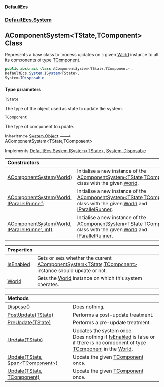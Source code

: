 #### [DefaultEcs](DefaultEcs.md 'DefaultEcs')
### [DefaultEcs.System](DefaultEcs.md#DefaultEcs.System 'DefaultEcs.System')

## AComponentSystem<TState,TComponent> Class

Represents a base class to process updates on a given [World](AComponentSystem_TState,TComponent_.World.md 'DefaultEcs.System.AComponentSystem<TState,TComponent>.World') instance to all its components of type [TComponent](AComponentSystem_TState,TComponent_.md#DefaultEcs.System.AComponentSystem_TState,TComponent_.TComponent 'DefaultEcs.System.AComponentSystem<TState,TComponent>.TComponent').

```csharp
public abstract class AComponentSystem<TState,TComponent> :
DefaultEcs.System.ISystem<TState>,
System.IDisposable
```
#### Type parameters

<a name='DefaultEcs.System.AComponentSystem_TState,TComponent_.TState'></a>

`TState`

The type of the object used as state to update the system.

<a name='DefaultEcs.System.AComponentSystem_TState,TComponent_.TComponent'></a>

`TComponent`

The type of component to update.

Inheritance [System.Object](https://docs.microsoft.com/en-us/dotnet/api/System.Object 'System.Object') &#129106; AComponentSystem<TState,TComponent>

Implements [DefaultEcs.System.ISystem&lt;](ISystem_T_.md 'DefaultEcs.System.ISystem<T>')[TState](AComponentSystem_TState,TComponent_.md#DefaultEcs.System.AComponentSystem_TState,TComponent_.TState 'DefaultEcs.System.AComponentSystem<TState,TComponent>.TState')[&gt;](ISystem_T_.md 'DefaultEcs.System.ISystem<T>'), [System.IDisposable](https://docs.microsoft.com/en-us/dotnet/api/System.IDisposable 'System.IDisposable')

| Constructors | |
| :--- | :--- |
| [AComponentSystem(World)](AComponentSystem_TState,TComponent_.AComponentSystem(World).md 'DefaultEcs.System.AComponentSystem<TState,TComponent>.AComponentSystem(DefaultEcs.World)') | Initialise a new instance of the [AComponentSystem&lt;TState,TComponent&gt;](AComponentSystem_TState,TComponent_.md 'DefaultEcs.System.AComponentSystem<TState,TComponent>') class with the given [World](AComponentSystem_TState,TComponent_.World.md 'DefaultEcs.System.AComponentSystem<TState,TComponent>.World'). |
| [AComponentSystem(World, IParallelRunner)](AComponentSystem_TState,TComponent_.AComponentSystem(World,IParallelRunner).md 'DefaultEcs.System.AComponentSystem<TState,TComponent>.AComponentSystem(DefaultEcs.World, DefaultEcs.Threading.IParallelRunner)') | Initialise a new instance of the [AComponentSystem&lt;TState,TComponent&gt;](AComponentSystem_TState,TComponent_.md 'DefaultEcs.System.AComponentSystem<TState,TComponent>') class with the given [World](AComponentSystem_TState,TComponent_.World.md 'DefaultEcs.System.AComponentSystem<TState,TComponent>.World') and [IParallelRunner](IParallelRunner.md 'DefaultEcs.Threading.IParallelRunner'). |
| [AComponentSystem(World, IParallelRunner, int)](AComponentSystem_TState,TComponent_.AComponentSystem(World,IParallelRunner,int).md 'DefaultEcs.System.AComponentSystem<TState,TComponent>.AComponentSystem(DefaultEcs.World, DefaultEcs.Threading.IParallelRunner, int)') | Initialise a new instance of the [AComponentSystem&lt;TState,TComponent&gt;](AComponentSystem_TState,TComponent_.md 'DefaultEcs.System.AComponentSystem<TState,TComponent>') class with the given [World](AComponentSystem_TState,TComponent_.World.md 'DefaultEcs.System.AComponentSystem<TState,TComponent>.World') and [IParallelRunner](IParallelRunner.md 'DefaultEcs.Threading.IParallelRunner'). |

| Properties | |
| :--- | :--- |
| [IsEnabled](AComponentSystem_TState,TComponent_.IsEnabled.md 'DefaultEcs.System.AComponentSystem<TState,TComponent>.IsEnabled') | Gets or sets whether the current [AComponentSystem&lt;TState,TComponent&gt;](AComponentSystem_TState,TComponent_.md 'DefaultEcs.System.AComponentSystem<TState,TComponent>') instance should update or not. |
| [World](AComponentSystem_TState,TComponent_.World.md 'DefaultEcs.System.AComponentSystem<TState,TComponent>.World') | Gets the [World](World.md 'DefaultEcs.World') instance on which this system operates. |

| Methods | |
| :--- | :--- |
| [Dispose()](AComponentSystem_TState,TComponent_.Dispose().md 'DefaultEcs.System.AComponentSystem<TState,TComponent>.Dispose()') | Does nothing. |
| [PostUpdate(TState)](AComponentSystem_TState,TComponent_.PostUpdate(TState).md 'DefaultEcs.System.AComponentSystem<TState,TComponent>.PostUpdate(TState)') | Performs a post-update treatment. |
| [PreUpdate(TState)](AComponentSystem_TState,TComponent_.PreUpdate(TState).md 'DefaultEcs.System.AComponentSystem<TState,TComponent>.PreUpdate(TState)') | Performs a pre-update treatment. |
| [Update(TState)](AComponentSystem_TState,TComponent_.Update(TState).md 'DefaultEcs.System.AComponentSystem<TState,TComponent>.Update(TState)') | Updates the system once.<br/>Does nothing if [IsEnabled](AComponentSystem_TState,TComponent_.IsEnabled.md 'DefaultEcs.System.AComponentSystem<TState,TComponent>.IsEnabled') is false or if there is no component of type [TComponent](AComponentSystem_TState,TComponent_.md#DefaultEcs.System.AComponentSystem_TState,TComponent_.TComponent 'DefaultEcs.System.AComponentSystem<TState,TComponent>.TComponent') in the [World](AComponentSystem_TState,TComponent_.World.md 'DefaultEcs.System.AComponentSystem<TState,TComponent>.World'). |
| [Update(TState, Span&lt;TComponent&gt;)](AComponentSystem_TState,TComponent_.Update(TState,Span_TComponent_).md 'DefaultEcs.System.AComponentSystem<TState,TComponent>.Update(TState, System.Span<TComponent>)') | Update the given [TComponent](AComponentSystem_TState,TComponent_.md#DefaultEcs.System.AComponentSystem_TState,TComponent_.TComponent 'DefaultEcs.System.AComponentSystem<TState,TComponent>.TComponent') once. |
| [Update(TState, TComponent)](AComponentSystem_TState,TComponent_.Update(TState,TComponent).md 'DefaultEcs.System.AComponentSystem<TState,TComponent>.Update(TState, TComponent)') | Update the given [TComponent](AComponentSystem_TState,TComponent_.md#DefaultEcs.System.AComponentSystem_TState,TComponent_.TComponent 'DefaultEcs.System.AComponentSystem<TState,TComponent>.TComponent') once. |
